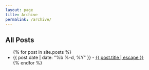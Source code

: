 ```yaml
---
layout: page
title: Archive
permalink: /archive/
---
```


## All Posts

<ul>
  {% for post in site.posts %}
    <li>
      <span class="post-meta">{{ post.date | date: "%b %-d, %Y" }}</span> - 
      <a href="{{ post.url | relative_url }}">{{ post.title | escape }}</a>
    </li>
  {% endfor %}
</ul>